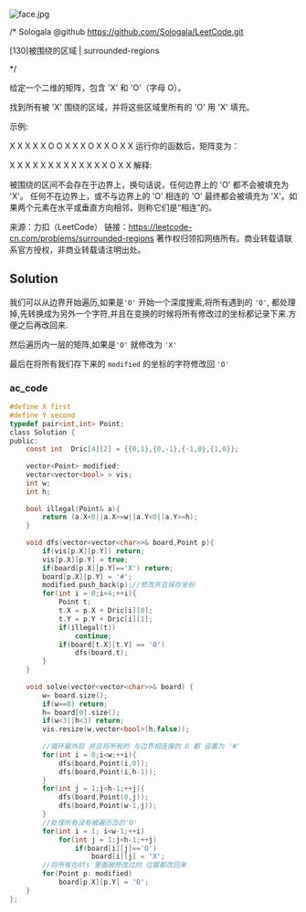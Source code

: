 ![face.jpg](https://pic.leetcode-cn.com/5f44c38cfca16ba4f3886e1c9e298c5ab18a215dc25e965ec357a430e783b3af-face.jpg)

/*
    Sologala   @github    https://github.com/Sologala/LeetCode.git

   [130]被围绕的区域
     |     surrounded-regions

*/

给定一个二维的矩阵，包含 'X' 和 'O'（字母 O）。

找到所有被 'X' 围绕的区域，并将这些区域里所有的 'O' 用 'X' 填充。

示例:

X X X X
X O O X
X X O X
X O X X
运行你的函数后，矩阵变为：

X X X X
X X X X
X X X X
X O X X
解释:

被围绕的区间不会存在于边界上，换句话说，任何边界上的 'O' 都不会被填充为 'X'。 任何不在边界上，或不与边界上的 'O' 相连的 'O' 最终都会被填充为 'X'。如果两个元素在水平或垂直方向相邻，则称它们是“相连”的。

来源：力扣（LeetCode）
链接：https://leetcode-cn.com/problems/surrounded-regions
著作权归领扣网络所有。商业转载请联系官方授权，非商业转载请注明出处。

## **Solution** 

我们可以从边界开始遍历,如果是`'O'`  开始一个深度搜索,将所有遇到的 `'O'`, 都处理掉,先转换成为另外一个字符,并且在变换的时候将所有修改过的坐标都记录下来.方便之后再改回来.

然后遍历内一层的矩阵,如果是`'O'` 就修改为 `'X'`  

最后在将所有我们存下来的 `modified` 的坐标的字符修改回 `'O'`

### **ac_code**
```c
#define X first
#define Y second
typedef pair<int,int> Point;
class Solution {
public:
    const int  Dric[4][2] = {{0,1},{0,-1},{-1,0},{1,0}};
    
    vector<Point> modified;
    vector<vector<bool> > vis;
    int w;
    int h;
    
    bool illegal(Point& a){
        return (a.X<0||a.X>=w||a.Y<0||a.Y>=h);
    }
    
    void dfs(vector<vector<char>>& board,Point p){
        if(vis[p.X][p.Y]) return;
        vis[p.X][p.Y] = true;
        if(board[p.X][p.Y]=='X') return;
        board[p.X][p.Y] = '#';
        modified.push_back(p);//修改并且保存坐标
        for(int i = 0;i<4;++i){
            Point t;
            t.X = p.X + Dric[i][0];
            t.Y = p.Y + Dric[i][1];
            if(illegal(t))
                continue;
            if(board[t.X][t.Y] == 'O')
                dfs(board,t);
        }
    }
    
    void solve(vector<vector<char>>& board) {
        w= board.size();
        if(w==0) return;
        h= board[0].size();
        if(w<3||h<3) return;
        vis.resize(w,vector<bool>(h,false));
        
        //循环最外层 并且将所有的 与边界相连接的 O 都 设置为 '#'
        for(int i = 0;i<w;++i){
            dfs(board,Point(i,0));
            dfs(board,Point(i,h-1));
        }
        for(int j = 1;j<h-1;++j){
            dfs(board,Point(0,j));
            dfs(board,Point(w-1,j));
        }
        //处理所有没有被遍历岛的'O'
        for(int i = 1; i<w-1;++i)
            for(int j = 1;j<h-1;++j)
                if(board[i][j]=='O')
                    board[i][j] = 'X'; 
        //将所有在dfs 里面被修改过的 位置都改回来
        for(Point p: modified)
            board[p.X][p.Y] = 'O';
    }
};
```